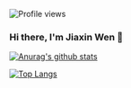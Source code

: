 ![Profile views](https://komarev.com/ghpvc/?username=xwwwwww)

### Hi there, I'm Jiaxin Wen 👋


[![Anurag's github stats](https://github-readme-stats.vercel.app/api?username=xwwwwww&hide=stars&count_private=true)](https://github.com/anuraghazra/github-readme-stats)

[![Top Langs](https://github-readme-stats.vercel.app/api/top-langs/?username=xwwwwww&layout=compact)](https://github.com/anuraghazra/github-readme-stats)

<!--
**xwwwwww/xwwwwww** is a ✨ _special_ ✨ repository because its `README.md` (this file) appears on your GitHub profile.

Here are some ideas to get you started:

- 🔭 I’m currently working on ...
- 🌱 I’m currently learning ...
- 👯 I’m looking to collaborate on ...
- 🤔 I’m looking for help with ...
- 💬 Ask me about ...
- 📫 How to reach me: ...
- 😄 Pronouns: ...
- ⚡ Fun fact: ...
-->
